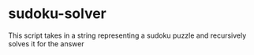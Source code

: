 # sudoku-solver
This script takes in a string representing a sudoku puzzle and recursively solves it for the answer

